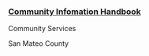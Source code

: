 ### [Community Infomation Handbook](https://hsa.smcgov.org/sites/hsa.smcgov.org/files/documents/files/CIH2019_English_020719.pdf)

Community Services

San Mateo County

